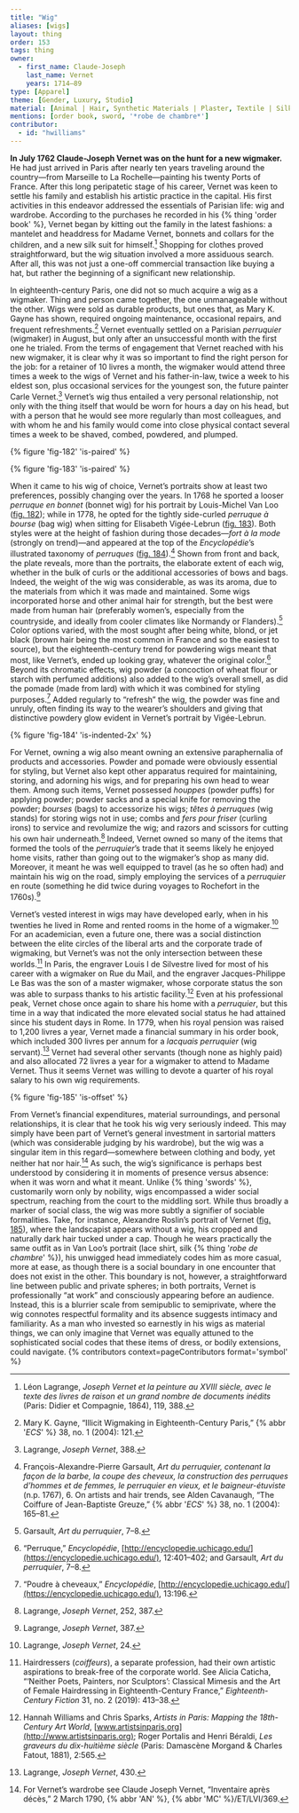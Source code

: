 ```yaml
---
title: "Wig"
aliases: [wigs]
layout: thing
order: 153
tags: thing
owner:
  - first_name: Claude-Joseph
    last_name: Vernet
    years: 1714–89
type: [Apparel]
theme: [Gender, Luxury, Studio]
material: [Animal | Hair, Synthetic Materials | Plaster, Textile | Silk]
mentions: [order book, sword, '*robe de chambre*']
contributor:
  - id: "hwilliams"
---
```


**In July 1762 Claude-Joseph Vernet was on the hunt for a new wigmaker.** He had just arrived in Paris after nearly ten years traveling around the country—from Marseille to La Rochelle—painting his twenty Ports of France. After this long peripatetic stage of his career, Vernet was keen to settle his family and establish his artistic practice in the capital. His first activities in this endeavor addressed the essentials of Parisian life: wig and wardrobe. According to the purchases he recorded in his {% thing 'order book' %}, Vernet began by kitting out the family in the latest fashions: a mantelet and headdress for Madame Vernet, bonnets and collars for the children, and a new silk suit for himself.[^1] Shopping for clothes proved straightforward, but the wig situation involved a more assiduous search. After all, this was not just a one-off commercial transaction like buying a hat, but rather the beginning of a significant new relationship.

In eighteenth-century Paris, one did not so much acquire a wig as a wigmaker. Thing and person came together, the one unmanageable without the other. Wigs were sold as durable products, but ones that, as Mary K. Gayne has shown, required ongoing maintenance, occasional repairs, and frequent refreshments.[^2] Vernet eventually settled on a Parisian *perruquier* (wigmaker) in August, but only after an unsuccessful month with the first one he trialed. From the terms of engagement that Vernet reached with his new wigmaker, it is clear why it was so important to find the right person for the job: for a retainer of 10 livres a month, the wigmaker would attend three times a week to the wigs of Vernet and his father-in-law, twice a week to his eldest son, plus occasional services for the youngest son, the future painter Carle Vernet.[^3] Vernet’s wig thus entailed a very personal relationship, not only with the thing itself that would be worn for hours a day on his head, but with a person that he would see more regularly than most colleagues, and with whom he and his family would come into close physical contact several times a week to be shaved, combed, powdered, and plumped.

{% figure 'fig-182' 'is-paired' %}

{% figure 'fig-183' 'is-paired' %}

When it came to his wig of choice, Vernet’s portraits show at least two preferences, possibly changing over the years. In 1768 he sported a looser *perruque en bonnet* (bonnet wig) for his portrait by Louis-Michel Van Loo ([fig. 182](#fig.-182)); while in 1778, he opted for the tightly side-curled *perruque à bourse* (bag wig) when sitting for Elisabeth Vigée-Lebrun ([fig. 183](#fig.-183)). Both styles were at the height of fashion during those decades—*fort à la mode* (strongly on trend)—and appeared at the top of the *Encyclopédie*’s illustrated taxonomy of *perruques* ([fig. 184](#fig.-184)).[^4] Shown from front and back, the plate reveals, more than the portraits, the elaborate extent of each wig, whether in the bulk of curls or the additional accessories of bows and bags. Indeed, the weight of the wig was considerable, as was its aroma, due to the materials from which it was made and maintained. Some wigs incorporated horse and other animal hair for strength, but the best were made from human hair (preferably women’s, especially from the countryside, and ideally from cooler climates like Normandy or Flanders).[^5] Color options varied, with the most sought after being white, blond, or jet black (brown hair being the most common in France and so the easiest to source), but the eighteenth-century trend for powdering wigs meant that most, like Vernet’s, ended up looking gray, whatever the original color.[^6] Beyond its chromatic effects, wig powder (a concoction of wheat flour or starch with perfumed additions) also added to the wig’s overall smell, as did the pomade (made from lard) with which it was combined for styling purposes.[^7] Added regularly to “refresh” the wig, the powder was fine and unruly, often finding its way to the wearer’s shoulders and giving that distinctive powdery glow evident in Vernet’s portrait by Vigée-Lebrun.

{% figure 'fig-184' 'is-indented-2x' %}

For Vernet, owning a wig also meant owning an extensive paraphernalia of products and accessories. Powder and pomade were obviously essential for styling, but Vernet also kept other apparatus required for maintaining, storing, and adorning his wigs, and for preparing his own head to wear them. Among such items, Vernet possessed *houppes* (powder puffs) for applying powder; powder sacks and a special knife for removing the powder; *bourses* (bags) to accessorize his wigs; *têtes à perruques* (wig stands) for storing wigs not in use; combs and *fers pour friser* (curling irons) to service and revolumize the wig; and razors and scissors for cutting his own hair underneath.[^8] Indeed, Vernet owned so many of the items that formed the tools of the *perruquier*’s trade that it seems likely he enjoyed home visits, rather than going out to the wigmaker’s shop as many did. Moreover, it meant he was well equipped to travel (as he so often had) and maintain his wig on the road, simply employing the services of a *perruquier* en route (something he did twice during voyages to Rochefort in the 1760s).[^9]

Vernet’s vested interest in wigs may have developed early, when in his twenties he lived in Rome and rented rooms in the home of a wigmaker.[^10] For an academician, even a future one, there was a social distinction between the elite circles of the liberal arts and the corporate trade of wigmaking, but Vernet’s was not the only intersection between these worlds.[^11] In Paris, the engraver Louis I de Silvestre lived for most of his career with a wigmaker on Rue du Mail, and the engraver Jacques-Philippe Le Bas was the son of a master wigmaker, whose corporate status the son was able to surpass thanks to his artistic facility.[^12] Even at his professional peak, Vernet chose once again to share his home with a *perruquier*, but this time in a way that indicated the more elevated social status he had attained since his student days in Rome. In 1779, when his royal pension was raised to 1,200 livres a year, Vernet made a financial summary in his order book, which included 300 livres per annum for a *lacquais perruquier* (wig servant).[^13] Vernet had several other servants (though none as highly paid) and also allocated 72 livres a year for a wigmaker to attend to Madame Vernet. Thus it seems Vernet was willing to devote a quarter of his royal salary to his own wig requirements.

{% figure 'fig-185' 'is-offset' %}

From Vernet’s financial expenditures, material surroundings, and personal relationships, it is clear that he took his wig very seriously indeed. This may simply have been part of Vernet’s general investment in sartorial matters (which was considerable judging by his wardrobe), but the wig was a singular item in this regard—somewhere between clothing and body, yet neither hat nor hair.[^14] As such, the wig’s significance is perhaps best understood by considering it in moments of presence versus absence: when it was worn and what it meant. Unlike {% thing 'swords' %}, customarily worn only by nobility, wigs encompassed a wider social spectrum, reaching from the court to the middling sort. While thus broadly a marker of social class, the wig was more subtly a signifier of sociable formalities. Take, for instance, Alexandre Roslin’s portrait of Vernet ([fig. 185](#fig.-185)), where the landscapist appears without a wig, his cropped and naturally dark hair tucked under a cap. Though he wears practically the same outfit as in Van Loo’s portrait (lace shirt, silk {% thing '*robe de chambre*' %}), his unwigged head immediately codes him as more casual, more at ease, as though there is a social boundary in one encounter that does not exist in the other. This boundary is not, however, a straightforward line between public and private spheres; in both portraits, Vernet is professionally “at work” and consciously appearing before an audience. Instead, this is a blurrier scale from semipublic to semiprivate, where the wig connotes respectful formality and its absence suggests intimacy and familiarity. As a man who invested so earnestly in his wigs as material things, we can only imagine that Vernet was equally attuned to the sophisticated social codes that these items of dress, or bodily extensions, could navigate. {% contributors context=pageContributors format='symbol' %}

[^1]: Léon Lagrange, *Joseph Vernet et la peinture au XVIII siècle, avec le texte des livres de raison et un grand nombre de documents inédits* (Paris: Didier et Compagnie, 1864), 119, 388.

[^2]: Mary K. Gayne, “Illicit Wigmaking in Eighteenth-Century Paris,” {% abbr '*ECS*' %} 38, no. 1 (2004): 121.

[^3]: Lagrange, *Joseph Vernet*, 388.

[^4]: François-Alexandre-Pierre Garsault, *Art du perruquier, contenant la façon de la barbe, la coupe des cheveux, la construction des perruques d’hommes et de femmes, le perruquier en vieux, et le baigneur-étuviste* (n.p. 1767), 6. On artists and hair trends, see Alden Cavanaugh, “The Coiffure of Jean-Baptiste Greuze,” {% abbr '*ECS*' %} 38, no. 1 (2004): 165–81.

[^5]: Garsault, *Art du perruquier*, 7–8.

[^6]: “Perruque,” *Encyclopédie*, [http://encyclopedie.uchicago.edu/](https://encyclopedie.uchicago.edu/), 12:401–402; and Garsault, *Art du perruquier*, 7–8.

[^7]: “Poudre à cheveaux,” *Encyclopédie*, [http://encyclopedie.uchicago.edu/](https://encyclopedie.uchicago.edu/), 13:196.

[^8]: Lagrange, *Joseph Vernet*, 252, 387.

[^9]: Lagrange, *Joseph Vernet*, 387.

[^10]: Lagrange, *Joseph Vernet*, 24.

[^11]: Hairdressers (*coiffeurs*), a separate profession, had their own artistic aspirations to break-free of the corporate world. See Alicia Caticha, “‘Neither Poets, Painters, nor Sculptors’: Classical Mimesis and the Art of Female Hairdressing in Eighteenth-Century France,” *Eighteenth-Century Fiction* 31, no. 2 (2019): 413–38.

[^12]: Hannah Williams and Chris Sparks, *Artists in Paris: Mapping the 18th-Century Art World*, [www.artistsinparis.org](http://www.artistsinparis.org); Roger Portalis and Henri Béraldi, *Les graveurs du dix-huitième siècle* (Paris: Damascène Morgand & Charles Fatout, 1881), 2:565.

[^13]: Lagrange, *Joseph Vernet*, 430.

[^14]: For Vernet’s wardrobe see Claude Joseph Vernet, “Inventaire après décès,” 2 March 1790, {% abbr 'AN' %}, {% abbr 'MC' %}/ET/LVI/369.
